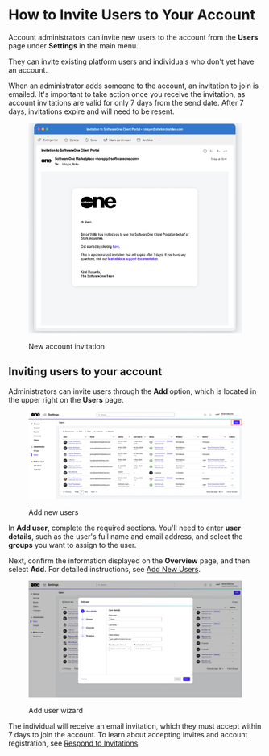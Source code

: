 # How to Invite Users to Your Account

Account administrators can invite new users to the account from the **Users** page under **Settings** in the main menu.

They can invite existing platform users and individuals who don't yet have an account.&#x20;

When an administrator adds someone to the account, an invitation to join is emailed. It's important to take action once you receive the invitation, as account invitations are valid for only 7 days from the send date. After 7 days, invitations expire and will need to be resent.&#x20;

<figure><img src="../../../.gitbook/assets/account_invitation_email.png" alt="" width="563"><figcaption><p>New account invitation</p></figcaption></figure>

## Inviting users to your account

Administrators can invite users through the **Add** option, which is located in the upper right on the **Users** page.

<figure><img src="../../../.gitbook/assets/AddUsers (2).png" alt=""><figcaption><p>Add new users</p></figcaption></figure>

In **Add user**, complete the required sections. You'll need to enter **user details**, such as the user's full name and email address, and select the **groups** you want to assign to the user.&#x20;

Next, confirm the information displayed on the **Overview** page, and then select **Add**. For detailed instructions, see [Add New Users](../../../modules-and-features/settings/users/add-new-users.md).&#x20;

<figure><img src="../../../.gitbook/assets/image (1144).png" alt=""><figcaption><p>Add user wizard</p></figcaption></figure>

The individual will receive an email invitation, which they must accept within 7 days to join the account. To learn about accepting invites and account registration, see [Respond to Invitations](../../../modules-and-features/settings/users/respond-to-invitations.md).
